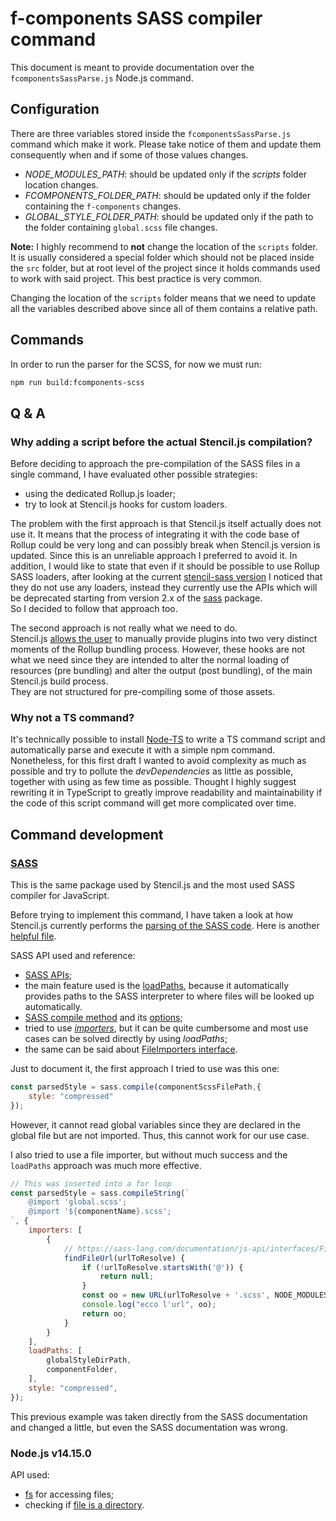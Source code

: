 # f-components SASS compiler command

This document is meant to provide documentation over the `fcomponentsSassParse.js` Node.js command.


## Configuration

There are three variables stored inside the `fcomponentsSassParse.js` command which make it work.
Please take notice of them and update them consequently when and if some of those values changes.

* _NODE_MODULES_PATH_: should be updated only if the _scripts_ folder location changes.
* _FCOMPONENTS_FOLDER_PATH_: should be updated only if the folder containing the `f-components` changes.
* _GLOBAL_STYLE_FOLDER_PATH_: should be updated only if the path to the folder containing `global.scss` file changes.

**Note:** I highly recommend to **not** change the location of the `scripts` folder.
It is usually considered a special folder which should not be placed inside the `src` folder, but at root level of the project since it holds commands used to work with said project. 
This best practice is very common.

Changing the location of the `scripts` folder means that we need to update all the variables described above since all of them contains a relative path.  


## Commands

In order to run the parser for the SCSS, for now we must run:
```bash
npm run build:fcomponents-scss
```


## Q & A

### Why adding a script before the actual Stencil.js compilation? 

Before deciding to approach the pre-compilation of the SASS files in a single command, I have evaluated other possible strategies:

* using the dedicated Rollup.js loader;
* try to look at Stencil.js hooks for custom loaders.

The problem with the first approach is that Stencil.js itself actually does not use it.
It means that the process of integrating it with the code base of Rollup could be very long and can possibly break when Stencil.js version is updated.
Since this is an unreliable approach I preferred to avoid it.
In addition, I would like to state that even if it should be possible to use Rollup SASS loaders,
after looking at the current [stencil-sass version](https://github.com/ionic-team/stencil-sass/releases/tag/v1.5.2)
I noticed that they do not use any loaders, instead they currently use the APIs which will be deprecated starting from version 2.x of the [sass](https://www.npmjs.com/package/sass) package.\
So I decided to follow that approach too.

The second approach is not really what we need to do.\
Stencil.js [allows the user](https://stenciljs.com/docs/module-bundling) to manually provide plugins into two very distinct moments of the Rollup bundling process.
However, these hooks are not what we need since they are intended to alter the normal loading of resources (pre bundling) and alter the output (post bundling),
of the main Stencil.js build process.\
They are not structured for pre-compiling some of those assets.


### Why not a TS command?

It's technically possible to install [Node-TS](https://www.npmjs.com/package/ts-node) to write a TS command script and automatically parse and execute it with a simple npm command.
Nonetheless, for this first draft I wanted to avoid complexity as much as possible and try to pollute the *devDependencies* as little as possible, together with using as few time as possible.
Thought I highly suggest rewriting it in TypeScript to greatly improve readability and maintainability if the code of this script command will get more complicated over time.


## Command development


### [SASS](https://www.npmjs.com/package/sass)

This is the same package used by Stencil.js and the most used SASS compiler for JavaScript.

Before trying to implement this command, I have taken a look at how Stencil.js currently performs the [parsing of the SASS code](https://github.com/ionic-team/stencil-sass/blob/master/src/util.ts).
Here is another [helpful file](https://github.com/ionic-team/stencil-sass/blob/master/src/index.ts).

SASS API used and reference:

* [SASS APIs](https://sass-lang.com/documentation/js-api/modules#compile);
* the main feature used is the [loadPaths](https://sass-lang.com/documentation/js-api/interfaces/Options#functions), because it automatically provides paths to the SASS interpreter to where files will be looked up automatically.
* [SASS compile method](https://sass-lang.com/documentation/js-api/modules#compileString) and its [options](https://sass-lang.com/documentation/js-api/modules#StringOptions);
* tried to use *[importers](https://sass-lang.com/documentation/js-api/interfaces/StringOptionsWithImporter#importers)*, but it can be quite cumbersome and most use cases can be solved directly by using *loadPaths*;
* the same can be said about [FileImporters interface](https://sass-lang.com/documentation/js-api/interfaces/FileImporter).

Just to document it, the first approach I tried to use was this one:
```javascript
const parsedStyle = sass.compile(componentScssFilePath,{
    style: "compressed"
});
```
However, it cannot read global variables since they are declared in the global file but are not imported. Thus, this cannot work for our use case.

I also tried to use a file importer, but without much success and the `loadPaths` approach was much more effective.
```javascript
// This was inserted into a for loop
const parsedStyle = sass.compileString(`
    @import 'global.scss';
    @import '${componentName}.scss';
`, {
    importers: [
        {
            // https://sass-lang.com/documentation/js-api/interfaces/FileImporter
            findFileUrl(urlToResolve) {
                if (!urlToResolve.startsWith('@')) {
                    return null;
                }
                const oo = new URL(urlToResolve + '.scss', NODE_MODULES_PATH);
                console.log("ecco l'url", oo);
                return oo;
            }
        }
    ],
    loadPaths: [
        globalStyleDirPath,
        componentFolder,
    ],
    style: "compressed",
});
```
This previous example was taken directly from the SASS documentation and changed a little, but even the SASS documentation was wrong. 


### Node.js v14.15.0

API used:

* [fs](https://nodejs.org/docs/latest-v14.x/api/fs.html#fs_fs_existssync_path) for accessing files;
* checking if [file is a directory](https://melvingeorge.me/blog/check-if-path-is-directory-nodejs).